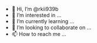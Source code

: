 - 👋 Hi, I’m @rkii939b
- 👀 I’m interested in ...
- 🌱 I’m currently learning ...
- 💞️ I’m looking to collaborate on ...
- 📫 How to reach me ...

<!---
rkii939b/rkii939b is a ✨ special ✨ repository because its `README.md` (this file) appears on your GitHub profile.
You can click the Preview link to take a look at your changes.
--->
